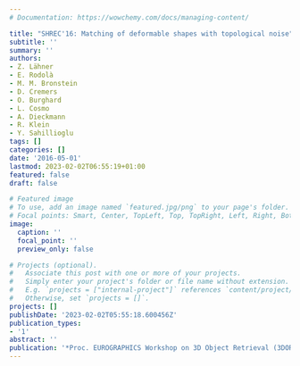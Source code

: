 ```yaml
---
# Documentation: https://wowchemy.com/docs/managing-content/

title: "SHREC'16: Matching of deformable shapes with topological noise"
subtitle: ''
summary: ''
authors:
- Z. Lähner
- E. Rodolà
- M. M. Bronstein
- D. Cremers
- O. Burghard
- L. Cosmo
- A. Dieckmann
- R. Klein
- Y. Sahillioglu
tags: []
categories: []
date: '2016-05-01'
lastmod: 2023-02-02T06:55:19+01:00
featured: false
draft: false

# Featured image
# To use, add an image named `featured.jpg/png` to your page's folder.
# Focal points: Smart, Center, TopLeft, Top, TopRight, Left, Right, BottomLeft, Bottom, BottomRight.
image:
  caption: ''
  focal_point: ''
  preview_only: false

# Projects (optional).
#   Associate this post with one or more of your projects.
#   Simply enter your project's folder or file name without extension.
#   E.g. `projects = ["internal-project"]` references `content/project/deep-learning/index.md`.
#   Otherwise, set `projects = []`.
projects: []
publishDate: '2023-02-02T05:55:18.600456Z'
publication_types:
- '1'
abstract: ''
publication: '*Proc. EUROGRAPHICS Workshop on 3D Object Retrieval (3DOR)*'
---
```

